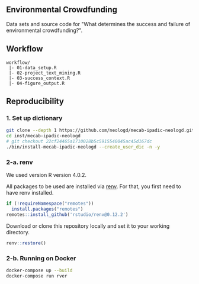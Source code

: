 Environmental Crowdfunding
---------------

Data sets and source code for "What determines the success and failure of environmental crowdfunding?".

## Workflow

```
workflow/
 |- 01-data_setup.R
 |- 02-project_text_mining.R
 |- 03-success_context.R
 |- 04-figure_output.R
```

## Reproducibility

### 1. Set up dictionary

```bash
git clone --depth 1 https://github.com/neologd/mecab-ipadic-neologd.git inst/mecab-ipadic-neologd
cd inst/mecab-ipadic-neologd
# git checkout 22cf24465a1710028b5c5915540045ac45d167dc
./bin/install-mecab-ipadic-neologd --create_user_dic -n -y
```

### 2-a. renv

We used version R version 4.0.2.

All packages to be used are installed via [renv](https://rstudio.github.io/renv/). For that, you first need to have renv installed.

```r
if (!requireNamespace("remotes"))
  install.packages("remotes")
remotes::install_github('rstudio/renv@0.12.2')
```

Download or clone this repository locally and set it to your working directory.

```r
renv::restore()
```

### 2-b. Running on Docker

```bash
docker-compose up --build
docker-compose run rver
```
